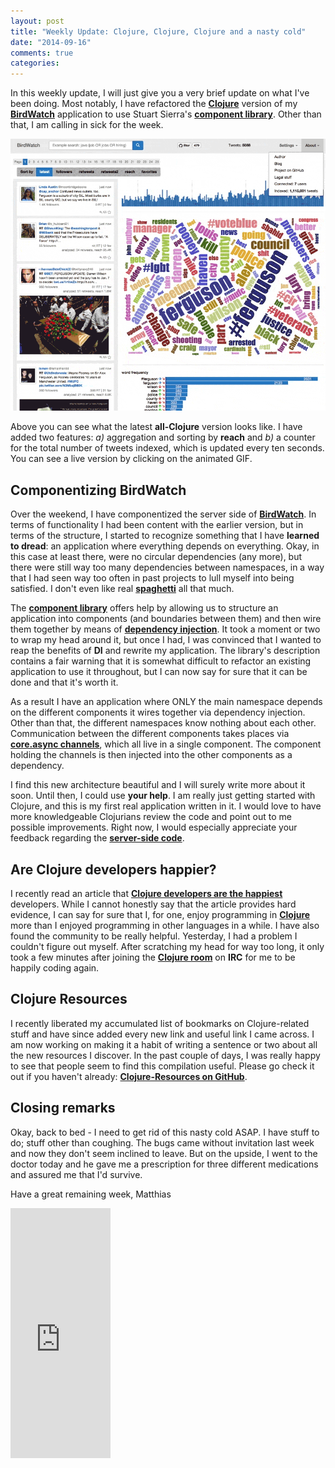 ```yaml
---
layout: post
title: "Weekly Update: Clojure, Clojure, Clojure and a nasty cold"
date: "2014-09-16"
comments: true
categories: 
---
```

In this weekly update, I will just give you a very brief update on what I've been doing. Most notably, I have refactored the **[Clojure](http://clojure.org)** version of my **[BirdWatch](https://github.com/matthiasn/BirdWatch)** application to use Stuart Sierra's **[component library](https://github.com/stuartsierra/component)**. Other than that, I am calling in sick for the week. 

<a href="http://birdwatch.matthiasnehlsen.com" target="_blank"><img class="left" src="../images/bw-clj.gif" title="BirdWatch in action" alt="BirdWatch in action"></a>


Above you can see what the latest **all-Clojure** version looks like. I have added two features: *a)* aggregation and sorting by **reach** and *b)* a counter for the total number of tweets indexed, which is updated every ten seconds. You can see a live version by clicking on the animated GIF.

## Componentizing BirdWatch
Over the weekend, I have componentized the server side of **[BirdWatch](https://github.com/matthiasn/birdwatch/)**. In terms of functionality I had been content with the earlier version, but in terms of the structure, I started to recognize something that I have **learned to dread**: an application where everything depends on everything. Okay, in this case at least there, were no circular dependencies (any more), but there were still way too many dependencies between namespaces, in a way that I had seen way too often in past projects to lull myself into being satisfied. I don't even like real **[spaghetti](http://en.wikipedia.org/wiki/Spaghetti)** all that much.

The **[component library](https://github.com/stuartsierra/component)** offers help by allowing us to structure an application into components (and boundaries between them) and then wire them together by means of **[dependency injection](http://en.wikipedia.org/wiki/Dependency_injection)**. It took a moment or two to wrap my head around it, but once I had, I was convinced that I wanted to reap the benefits of **DI** and rewrite my application. The library's description contains a fair warning that it is somewhat difficult to refactor an existing application to use it throughout, but I can now say for sure that it can be done and that it's worth it.

As a result I have an application where ONLY the main namespace depends on the different components it wires together via dependency injection. Other than that, the different namespaces know nothing about each other. Communication between the different components takes places via **[core.async channels](https://github.com/clojure/core.async)**, which all live in a single component. The component holding the channels is then injected into the other components as a dependency.

I find this new architecture beautiful and I will surely write more about it soon. Until then, I could use **your help**. I am really just getting started with Clojure, and this is my first real application written in it. I would love to have more knowledgeable Clojurians review the code and point out to me possible improvements. Right now, I would especially appreciate your feedback regarding the **[server-side code](https://github.com/matthiasn/BirdWatch/tree/master/Clojure-Websockets/src/clj/birdwatch)**.

## Are Clojure developers happier?
I recently read an article that **[Clojure developers are the happiest](http://www.itworld.com/big-data/433057/clojure-developers-are-happiest-developers)** developers. While I cannot honestly say that the article provides hard evidence, I can say for sure that I, for one, enjoy programming in **[Clojure](http://clojure.org)** more than I enjoyed programming in other languages in a while. I have also found the community to be really helpful. Yesterday, I had a problem I couldn't figure out myself. After scratching my head for way too long, it only took a few minutes after joining the **[Clojure room](http://clojure-log.n01se.net/date/2014-09-16.html)** on **IRC** for me to be happily coding again.

## Clojure Resources
I recently liberated my accumulated list of bookmarks on Clojure-related stuff and have since added every new link and useful link I came across. I am now working on making it a habit of writing a sentence or two about all the new resources I discover. In the past couple of days, I was really happy to see that people seem to find this compilation useful. Please go check it out if you haven't already: **[Clojure-Resources on GitHub](https://github.com/matthiasn/Clojure-Resources)**.

## Closing remarks
Okay, back to bed - I need to get rid of this nasty cold ASAP. I have stuff to do; stuff other than coughing. The bugs came without invitation last week and now they don't seem inclined to leave. But on the upside, I went to the doctor today and he gave me a prescription for three different medications and assured me that I'd survive.

Have a great remaining week,
Matthias

<iframe width="160" height="400" src="https://leanpub.com/building-a-system-in-clojure/embed" frameborder="0" allowtransparency="true"></iframe>